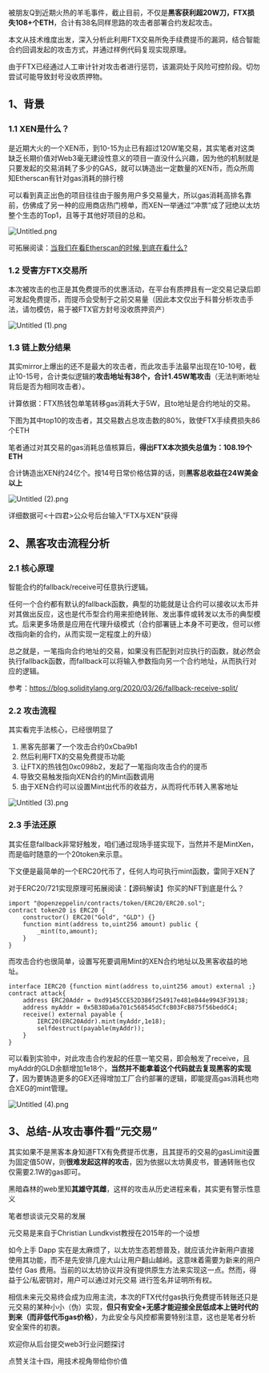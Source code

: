 被朋友Q到近期火热的羊毛事件，截止目前，不仅是**黑客获利超20W刀，FTX损失108+个ETH**，合计有38名同样思路的攻击者部署合约发起攻击。

本文从技术维度出发，深入分析此利用FTX交易所免手续费提币的漏洞，结合智能合约回调发起的攻击方式，并通过样例代码复现实现原理。

由于FTX已经通过人工审计针对攻击者进行惩罚，该漏洞处于风险可控阶段。切勿尝试可能导致封号没收质押物。

## 1、背景
### 1.1 XEN是什么？
是近期大火的一个XEN币，到10-15为止已有超过120W笔交易，其实笔者对这类缺乏长期价值对Web3毫无建设性意义的项目一直没什么兴趣，因为他的机制就是只要发起的交易消耗了多少的GAS，就可以铸造出一定数量的XEN币，而众所周知Etherscan有针对gas消耗的排行榜

可以看到真正出色的项目往往由于服务用户多交易量大，所以gas消耗高排名靠前，仿佛成了另一种的应用商店热门榜单，而XEN一举通过“冲票“成了冠绝以太坊整个生态的Top1，且等于其他好项目的总和。

![Untitled.png](https://img.learnblockchain.cn/attachments/2022/10/xqmgllNe634a9abcae25c.png)




可拓展阅读：[当我们在看Etherscan的时候,到底在看什么?](https://mp.weixin.qq.com/s?__biz=MzIyMTQ5MTg5Mw==&mid=2247483782&idx=1&sn=ff4604617e9409f844bf60a37f96543e&chksm=e83aa65cdf4d2f4ad58a90069649bce2dc1678c3bf216cbe44205d5f0f0632186a6fdfb92587&scene=21#wechat_redirect)

### 1.2 受害方FTX交易所
本次被攻击的也正是其免费提币的优惠活动，在平台有质押且有一定交易记录后即可发起免费提币，而提币会受制于之前交易量（因此本文仅出于科普分析攻击手法，请勿模仿，易于被FTX官方封号没收质押资产）


![Untitled (1).png](https://img.learnblockchain.cn/attachments/2022/10/O5aPXoso634a9ada65935.png)





### 1.3 链上数分结果
其实mirror上爆出的还不是最大的攻击者，而此攻击手法最早出现在10-10号，截止10-15号，合计类似逻辑的**攻击地址有38个，合计1.45W笔攻击**（无法判断地址背后是否为相同攻击者）。

计算依据：FTX热钱包单笔转移gas消耗大于5W，且to地址是合约地址的交易。

下图为其中top10的攻击者，其交易数占总攻击数的80%，致使FTX手续费损失86个ETH

笔者通过对其交易的gas消耗总值核算后，**得出FTX本次损失总值为：108.19个ETH**

合计铸造出XEN约24亿个。按14号日常价格估算的话，则**黑客总收益在24W美金以上**



![Untitled (2).png](https://img.learnblockchain.cn/attachments/2022/10/0CMSqXDj634a9b08a5cd5.png)



详细数据可<十四君>公众号后台输入”FTX与XEN”获得





## 2、黑客攻击流程分析
### 2.1 核心原理
智能合约的fallback/receive可任意执行逻辑。

任何一个合约都有默认的fallback函数，典型的功能就是让合约可以接收以太币并对其做出反应，这也是代币型合约用来拒绝转账、发出事件或转发以太币的典型模式。后来更多场景是应用在代理升级模式（合约部署链上本身不可更改，但可以修改指向新的合约，从而实现一定程度上的升级）

总之就是，一笔指向合约地址的交易，如果没有匹配到对应执行的函数，就必然会执行fallback函数，而fallback可以将输入参数指向另一个合约地址，从而执行对应的逻辑。

参考：https://blog.soliditylang.org/2020/03/26/fallback-receive-split/

### 2.2 攻击流程
其实看完手法核心，已经很明显了

1. 黑客先部署了一个攻击合约0xCba9b1
2. 然后利用FTX的交易免费提币功能
3. 让FTX的热钱包0xc098b2，发起了一笔指向攻击合约的提币
4. 导致交易触发指向XEN合约的Mint函数调用
5. 由于XEN合约可以设置Mint出代币的收益方，从而将代币转入黑客地址


![Untitled (3).png](https://img.learnblockchain.cn/attachments/2022/10/BuBYkfX5634a9b3f0e08a.png)




### 2.3 手法还原
其实任意fallback非常好触发，咱们通过现场手搓实现下，当然并不是MintXen，而是临时随意的一个20token来示意。

下文便是最简单的一个ERC20代币了，任何人均可执行mint函数，雷同于XEN了

对于ERC20/721实现原理可拓展阅读：【源码解读】你买的NFT到底是什么？


```
import "@openzeppelin/contracts/token/ERC20/ERC20.sol";
contract token20 is ERC20 {
    constructor() ERC20("Gold", "GLD") {}
    function mint(address to,uint256 amount) public {
        _mint(to,amount);
    }
}
```



而攻击合约也很简单，设置写死要调用Mint的XEN合约地址以及黑客收益的地址。


```
interface IERC20 {function mint(address to,uint256 amout) external ;}
contract attack{
    address ERC20Addr = 0xd9145CCE52D386f254917e481eB44e9943F39138;
    address myAddr = 0x5B38Da6a701c568545dCfcB03FcB875f56beddC4;
    receive() external payable {
        IERC20(ERC20Addr).mint(myAddr,1e18);
        selfdestruct(payable(myAddr));
    }
}
```



可以看到实验中，对此攻击合约发起的任意一笔交易，即会触发了receive，且myAddr的GLD余额增加1e18个，**当然并不能拿着这个代码就去复现黑客的实现了**，因为要铸造更多的GEX还得增加工厂合约部署的逻辑，即能提高gas消耗也吻合XEG的mint管理。

![Untitled (4).png](https://img.learnblockchain.cn/attachments/2022/10/FMValM9d634a9b679d9f1.png)








## 3、总结-从攻击事件看“元交易”
其实如果不是黑客本身知道FTX有免费提币优惠，且其提币的交易的gasLimit设置为固定值50W，则**很难发起这样的攻击**，因为依据以太坊黄皮书，普通转账也仅仅需要2.1W的gas即可。

黑暗森林的web里知**其雄守其雌**，这样的攻击从历史进程来看，其实更有警示性意义

笔者想谈谈元交易的发展

元交易是来自于Christian Lundkvist教授在2015年的一个设想

如今上手 Dapp 实在是太麻烦了，以太坊生态若想普及，就应该允许新用户直接使用其功能，而不是先安排几座大山让用户翻山越岭。这意味着需要为新来的用户垫付 Gas 费用。当前的以太坊协议并没有提供原生方法来实现这一点。然而，得益于公/私密钥对，用户可以通过对元交易 进行签名并证明所有权。

相信未来元交易终会成为应用主流，本次的FTX代付gas执行免费提币转账还只是元交易的某种小小（伪）实现，**但只有安全+无感才能迎接全民低成本上链时代的到来（而非低代币gas价格）**，为此安全与风控都需要特别注意，这也是笔者分析安全案件的初衷。



欢迎你从后台提交web3行业问题探讨

点赞关注十四，用技术视角带给你价值



